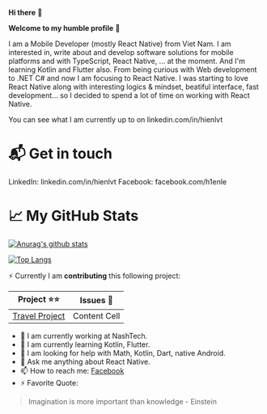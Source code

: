 **Hi there** 👋

**Welcome to my humble profile** 🤔 

I am a Mobile Developer (mostly React Native) from Viet Nam. I am interested in, write about and develop software solutions for mobile platforms and with TypeScript, React Native, ... at the moment. And I'm learning Kotlin and Flutter also.
From being curious with Web development to .NET C# and now I am focusing to React Native. I was starting to love React Native along with interesting logics & mindset, beatiful interface, fast development... so I decided to spend a lot of time on working with React Native.

You can see what I am currently up to on linkedin.com/in/hienlvt


# 📬 Get in touch
LinkedIn: linkedin.com/in/hienlvt
Facebook: facebook.com/h1enle

# 📈 My GitHub Stats

[![Anurag's github stats](https://github-readme-stats.vercel.app/api?username=hienle2703&theme=calm&show_icons=true)](https://github.com/anuraghazra/github-readme-stats)

[![Top Langs](https://github-readme-stats.vercel.app/api/top-langs/?username=hienle2703&layout=compact&theme=calm)](https://github.com/anuraghazra/github-readme-stats)


⚡ Currently I am **contributing** this following project:

| Project ⭐⭐ | Issues 🐛    |
| ------------- | ------------- |
| [Travel Project](https://github.com/hienle2703/travel_project)  | Content Cell  |


- 🔭 I am currently working at NashTech.
- 🌱 I am currently learning Kotlin, Flutter.
- 🤔 I am looking for help with Math, Kotlin, Dart, native Android.
- 💬 Ask me anything about React Native.
- 📫 How to reach me: [Facebook](https://www.facebook.com/h1enle)
- ⚡ Favorite Quote: 
> Imagination is more important than knowledge - Einstein

